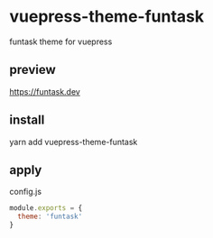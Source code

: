 # vuepress-theme-funtask

funtask theme for vuepress

## preview

https://funtask.dev

## install

yarn add vuepress-theme-funtask

## apply

config.js

```js
module.exports = {
  theme: 'funtask'
}
```
